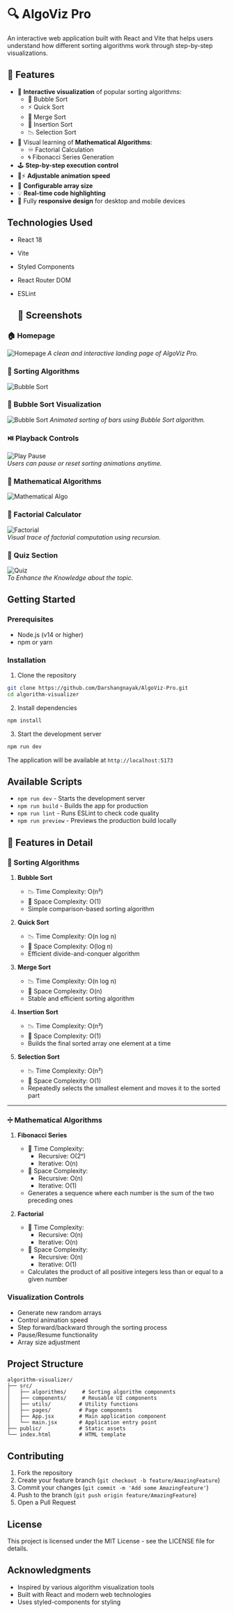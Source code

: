 # 🔍 AlgoViz Pro

An interactive web application built with React and Vite that helps users understand how different sorting algorithms work through step-by-step visualizations.

## 🚀 Features

- 🎨 **Interactive visualization** of popular sorting algorithms:
  - 🔁 Bubble Sort
  - ⚡ Quick Sort
  - 🔀 Merge Sort
  - 🔼 Insertion Sort
  - 📉 Selection Sort
- 📐 Visual learning of **Mathematical Algorithms**:
  - ♾ Factorial Calculation
  - 🌀 Fibonacci Series Generation
- 🕹️ **Step-by-step execution control**
- 🐢⚡ **Adjustable animation speed**
- 📏 **Configurable array size**
- 💡 **Real-time code highlighting**
- 📱 Fully **responsive design** for desktop and mobile devices

## Technologies Used

- React 18
- Vite
- Styled Components
- React Router DOM
- ESLint

  ## 📸 Screenshots

### 🏠 Homepage
![Homepage](./screenshots/homepage.png)
*A clean and interactive landing page of AlgoViz Pro.*

### 🔢 Sorting Algorithms
![Bubble Sort](./screenshots/bubble-sort.png)
 
### 🔢 Bubble Sort Visualization
![Bubble Sort](./screenshots/bubble-sort.png)
*Animated sorting of bars using Bubble Sort algorithm.*

### ⏯️ Playback Controls
![Play Pause](./screenshots/play-pause.png)  
*Users can pause or reset sorting animations anytime.*

### 🔢 Mathematical Algorithms
![Mathematical Algo](./screenshots/bubble-sort.png)


### 🔁 Factorial Calculator
![Factorial](./screenshots/factorial.png)  
*Visual trace of factorial computation using recursion.*

### 🔁 Quiz Section
![Quiz](./screenshots/factorial.png)  
*To Enhance the Knowledge about the topic.*


## Getting Started

### Prerequisites

- Node.js (v14 or higher)
- npm or yarn

### Installation

1. Clone the repository

```bash
git clone https://github.com/Darshangnayak/AlgoViz-Pro.git
cd algorithm-visualizer
```

2. Install dependencies

```bash
npm install
```

3. Start the development server

```bash
npm run dev
```

The application will be available at `http://localhost:5173`

## Available Scripts

- `npm run dev` - Starts the development server
- `npm run build` - Builds the app for production
- `npm run lint` - Runs ESLint to check code quality
- `npm run preview` - Previews the production build locally

## 🧠 Features in Detail

### 🔢 Sorting Algorithms

1. **Bubble Sort**
   - 📉 Time Complexity: O(n²)
   - 💾 Space Complexity: O(1)
   - Simple comparison-based sorting algorithm

2. **Quick Sort**
   - 📉 Time Complexity: O(n log n)
   - 💾 Space Complexity: O(log n)
   - Efficient divide-and-conquer algorithm

3. **Merge Sort**
   - 📉 Time Complexity: O(n log n)
   - 💾 Space Complexity: O(n)
   - Stable and efficient sorting algorithm

4. **Insertion Sort**
   - 📉 Time Complexity: O(n²)
   - 💾 Space Complexity: O(1)
   - Builds the final sorted array one element at a time

5. **Selection Sort**
   - 📉 Time Complexity: O(n²)
   - 💾 Space Complexity: O(1)
   - Repeatedly selects the smallest element and moves it to the sorted part

---

### ➗ Mathematical Algorithms

1. **Fibonacci Series**
   - 🔢 Time Complexity:
     - Recursive: O(2ⁿ)
     - Iterative: O(n)
   - 💾 Space Complexity:
     - Recursive: O(n)
     - Iterative: O(1)
   - Generates a sequence where each number is the sum of the two preceding ones

2. **Factorial**
   - 🔢 Time Complexity:
     - Recursive: O(n)
     - Iterative: O(n)
   - 💾 Space Complexity:
     - Recursive: O(n)
     - Iterative: O(1)
   - Calculates the product of all positive integers less than or equal to a given number


### Visualization Controls

- Generate new random arrays
- Control animation speed
- Step forward/backward through the sorting process
- Pause/Resume functionality
- Array size adjustment

## Project Structure

```
algorithm-visualizer/
├── src/
│   ├── algorithms/     # Sorting algorithm components
│   ├── components/     # Reusable UI components
│   ├── utils/         # Utility functions
│   ├── pages/         # Page components
│   ├── App.jsx        # Main application component
│   └── main.jsx       # Application entry point
├── public/            # Static assets
└── index.html         # HTML template

```

## Contributing

1. Fork the repository
2. Create your feature branch (`git checkout -b feature/AmazingFeature`)
3. Commit your changes (`git commit -m 'Add some AmazingFeature'`)
4. Push to the branch (`git push origin feature/AmazingFeature`)
5. Open a Pull Request

## License

This project is licensed under the MIT License - see the LICENSE file for details.

## Acknowledgments

- Inspired by various algorithm visualization tools
- Built with React and modern web technologies
- Uses styled-components for styling
